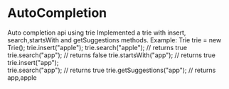 # AutoCompletion
Auto completion api using trie
Implemented a trie with insert, search,startsWith  and getSuggestions methods.
Example:
Trie trie = new Trie();
trie.insert("apple");
trie.search("apple");   // returns true
trie.search("app");     // returns false
trie.startsWith("app"); // returns true
trie.insert("app");   
trie.search("app");     // returns true
trie.getSuggestions("app");   // returns app,apple
